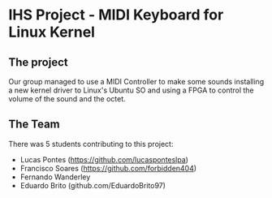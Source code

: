 # IHS Project - MIDI Keyboard for Linux Kernel
## The project
Our group managed to use a MIDI Controller to make some sounds installing a new kernel driver to Linux's Ubuntu SO and using a FPGA to control the volume of the sound and the octet.

## The Team
There was 5 students contributing to this project:
- Lucas Pontes (https://github.com/lucasponteslpa)
- Francisco Soares (https://github.com/forbidden404)
- Fernando Wanderley 
- Eduardo Brito (github.com/EduardoBrito97)
